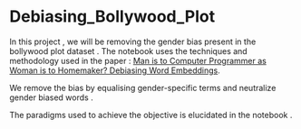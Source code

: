 # Debiasing_Bollywood_Plot

In this project , we will be removing the gender bias present in the bollywood plot dataset . The notebook uses the techniques and methodology used in the paper : 
[Man is to Computer Programmer as Woman is to Homemaker? Debiasing Word Embeddings](https://papers.nips.cc/paper/2016/file/a486cd07e4ac3d270571622f4f316ec5-Paper.pdf).

We remove the bias by equalising gender-specific terms and neutralize gender biased words .

The paradigms used to achieve the objective is elucidated in the notebook .
